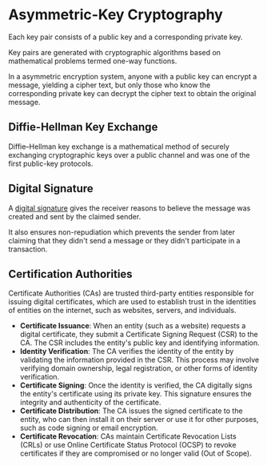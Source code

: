 # Asymmetric-Key Cryptography

Each key pair consists of a public key and a corresponding private key.

Key pairs are generated with cryptographic algorithms based on mathematical problems termed one-way functions.

In a asymmetric encryption system, anyone with a public key can encrypt a message, yielding a cipher text, but only those who know the corresponding private key can decrypt the cipher text to obtain the original message.

## Diffie-Hellman Key Exchange

Diffie–Hellman key exchange is a mathematical method of securely exchanging cryptographic keys over a public channel and was one of the first public-key protocols.

## Digital Signature

A [digital signature](digital-signatures.md) gives the receiver reasons to believe the message was created and sent by the claimed sender.

It also ensures non-repudiation which prevents the sender from later claiming that they didn't send a message or they didn't participate in a transaction.

## Certification Authorities

Certificate Authorities (CAs) are trusted third-party entities responsible for issuing digital certificates, which are used to establish trust in the identities of entities on the internet, such as websites, servers, and individuals.

- **Certificate Issuance**: When an entity (such as a website) requests a digital certificate, they submit a Certificate Signing Request (CSR) to the CA. The CSR includes the entity's public key and identifying information.
- **Identity Verification**: The CA verifies the identity of the entity by validating the information provided in the CSR. This process may involve verifying domain ownership, legal registration, or other forms of identity verification.
- **Certificate Signing**: Once the identity is verified, the CA digitally signs the entity's certificate using its private key. This signature ensures the integrity and authenticity of the certificate.
- **Certificate Distribution**: The CA issues the signed certificate to the entity, who can then install it on their server or use it for other purposes, such as code signing or email encryption.
- **Certificate Revocation**: CAs maintain Certificate Revocation Lists (CRLs) or use Online Certificate Status Protocol (OCSP) to revoke certificates if they are compromised or no longer valid (Out of Scope).